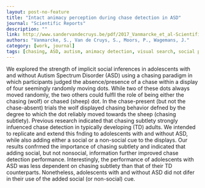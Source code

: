 ```yaml
---
layout: post-no-feature
title: "Intact animacy perception during chase detection in ASD"
journal: "Scientific Reports"
description: ""
link: http://www.sandervandecruys.be/pdf/2017_Vanmarcke_et_al-Scientific_Reports.pdf
authors: "Vanmarcke, S., Van de Cruys, S., Moors, P., Wagemans, J."
category: [work, journal]
tags: [chasing, ASD, autism, animacy detection, visual search, social perception]
---
```


We explored the strength of implicit social inferences in adolescents with and without Autism Spectrum Disorder (ASD) using a chasing paradigm in which participants judged the absence/presence of a chase within a display of four seemingly randomly moving dots. While two of these dots always moved randomly, the two others could fulfll the role of being either the chasing (wolf) or chased (sheep) dot. In the chase-present (but not the chase-absent) trials the wolf displayed chasing behavior defned by the degree to which the dot reliably moved towards the sheep (chasing subtlety). Previous research indicated that chasing subtlety strongly infuenced chase detection in typically developing (TD) adults. We intended to replicate and extend this fnding to adolescents with and without ASD, while also adding either a social or a non-social cue to the displays. Our results confrmed the importance of chasing subtlety and indicated that adding social, but not nonsocial, information further improved chase detection performance. Interestingly, the performance of adolescents with ASD was less dependent on chasing subtlety than that of their TD counterparts. Nonetheless, adolescents with and without ASD did not difer in their use of the added social (or non-social) cue.
